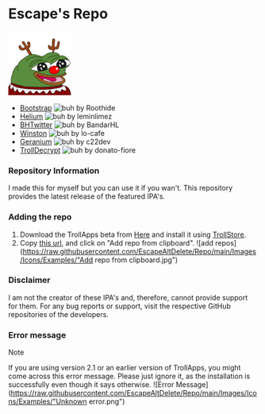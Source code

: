 # Escape's Repo

![EAD's Source](https://raw.githubusercontent.com/EscapeAltDelete/Repo/main/Icons/Escape's%20repo.png)

- [Bootstrap](https://github.com/roothide/Bootstrap) ![buh](https://img.shields.io/github/release/roothide/Bootstrap.png?label=&style=flat-square&color=black) by Roothide
- [Helium](https://github.com/leminlimez/Helium) ![buh](https://img.shields.io/github/release/leminlimez/Helium.png?label=&style=flat-square&color=black) by leminlimez
- [BHTwitter](https://github.com/BandarHL/BHTwitter) ![buh](https://img.shields.io/github/release/BandarHL/BHTwitter.png?label=&style=flat-square&color=black) by BandarHL
- [Winston](https://github.com/lo-cafe/winston) ![buh](https://img.shields.io/github/release/lo-cafe/winston.png?label=&style=flat-square&color=black) by lo-cafe
- [Geranium](https://github.com/c22dev/Geranium) ![buh](https://img.shields.io/github/release/c22dev/Geranium.png?label=&style=flat-square&color=black) by c22dev
- [TrollDecrypt](https://github.com/donato-fiore/TrollDecrypt) ![buh](https://img.shields.io/github/release/donato-fiore/TrollDecrypt.png?label=&style=flat-square&color=black) by donato-fiore

### Repository Information
I made this for myself but you can use it if you wan't.
This repository provides the latest release of the featured IPA's.
### Adding the repo
1. Download the TrollApps beta from [Here](https://discord.gg/8gBpgDuSnW) and install it using [TrollStore](https://github.com/opa334/TrollStore).
2. Copy [this url](https://github.com/EscapeAltDelete/Repo/raw/main/EAD.json), and click on "Add repo from clipboard".
![add repos](https://raw.githubusercontent.com/EscapeAltDelete/Repo/main/Images/Icons/Examples/"Add repo from clipboard.jpg")
### Disclaimer
I am not the creator of these IPA's and, therefore, cannot provide support for them. For any bug reports or support, visit the respective GitHub repositories of the developers.
### Error message
> [!NOTE] 
If you are using version 2.1 or an earlier version of TrollApps, you might come across this error message. Please just ignore it, as the installation is successfully even though it says otherwise.
![Error Message](https://raw.githubusercontent.com/EscapeAltDelete/Repo/main/Images/Icons/Examples/"Unknown error.png")
>
